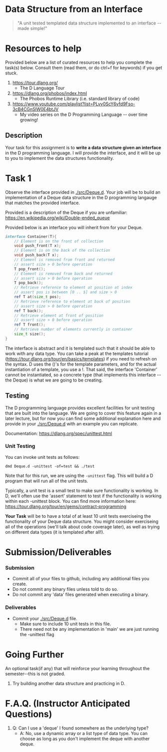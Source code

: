 # Data Structure from an Interface

> "A unit tested templated data structure implemented to an interface -- made simple!"

# Resources to help

Provided below are a list of curated resources to help you complete the task(s) below. Consult them (read them, or do ctrl+f for keywords) if you get stuck.

1. https://tour.dlang.org/
	- The D Language Tour
2. https://dlang.org/phobos/index.html
	- The Phobos Runtime Library (i.e. standard library of code)
3. https://www.youtube.com/playlist?list=PLvv0ScY6vfd9Fso-3cB4CGnSlW0E4btJV
	- My video series on the D Programming Language -- over time growing!

## Description

Your task for this assignment is to **write a data structure given an interface** in the D programming language.  I will provide the interface, and it will be up to you to implement the data structures functionality.

# Task 1

Observe the interface provided in [./src/Deque.d](./src/Deque.d). Your job will be to build an implementation of a Deque data structure in the D programming langauge that matches the provided interface.

Provided is a description of the Deque if you are unfamiliar: https://en.wikipedia.org/wiki/Double-ended_queue

Provided below is an interface you will inherit from for your Deque.

```d
interface Container(T){
    // Element is on the front of collection
    void push_front(T x);
    // Element is on the back of the collection
    void push_back(T x);
    // Element is removed from front and returned
    // assert size > 0 before operation
    T pop_front();
    // Element is removed from back and returned
    // assert size > 0 before operation
    T pop_back();
    // Retrieve reference to element at position at index
    // assert pos is between [0 .. $] and size > 0
    ref T at(size_t pos);
    // Retrieve reference to element at back of position
    // assert size > 0 before operation
    ref T back();
    // Retrieve element at front of position
    // assert size > 0 before operation
    ref T front();
    // Retrieve number of elements currently in container
    size_t size();
}
```

The interface is abstract and it is templated such that it should be able to work with any data type. You can take a peak at the templates tutorial (https://tour.dlang.org/tour/en/basics/templates) if you need to refresh on the syntax. D uses the ()'s for the template parameters, and for the actual instantiation of a template, you use a !. That said, the interface 'Container' cannot be instantiated, so a concrete type (that implements this interface -- the Deque) is what we are going to be creating.

## Testing

The D programming language provides excellent facilities for unit testing that are built into the language. We are going to cover this feature again in a later lecture, but for now you can find some additional explanation here and provide in your [./src/Deque.d](./src/Deque.d) with an example you can replicate.

Documentation: https://dlang.org/spec/unittest.html

### Unit Testing

You can invoke unit tests as follows:

`dmd Deque.d -unittest -of=test && ./test`

Note that for this run, we are using the `-unittest` flag. This will build a D program that will run all of the unit tests.

Typically, a unit test is a small test to make sure functionality is working. In D, we'll often use the 'assert' statement to test if the functionality is working within each -unittest block. You can find more information here: https://tour.dlang.org/tour/en/gems/contract-programming

**Your Task** will be to have a total of at least 10 unit tests exerciseing the functionality of your Deque data structure. You  might consider exerciseing all of the operations (we'll talk about code coverage later), as well as trying on different data types (it is templated after all!).

# Submission/Deliverables

### Submission

- Commit all of your files to github, including any additional files you create.
- Do not commit any binary files unless told to do so.
- Do not commit any 'data' files generated when executing a binary.

### Deliverables

- Commit your [./src/Deque.d](./src/Deque.d) file.
    - Make sure to include 10 unit tests in this file.
    - There need not be any implementation in 'main' we are just running the -unittest flag

# Going Further

An optional task(if any) that will reinforce your learning throughout the semester--this is not graded.

1. Try building another data structure and practicing in D.

# F.A.Q. (Instructor Anticipated Questions)

1. Q: Can I use a 'deque' I found somewhere as the underlying type?
	- A: No, use a dynamic array or a list type of data type. You can choose as long as you don't implement the deque with another deque.

